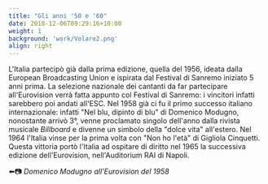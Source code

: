 ```yaml
---
title: "Gli anni '50 e '60"
date: 2018-12-06T09:29:16+10:00
weight: 1
background: 'work/Volare2.png'
align: right
---
```


L'Italia partecipò già dalla prima edizione, quella del 1956, ideata dalla European Broadcasting Union e ispirata dal Festival di Sanremo iniziato 5 anni prima. La selezione nazionale dei cantanti da far partecipare all'Eurovision verrà fatta appunto col Festival di Sanremo: i vincitori infatti sarebbero poi andati all'ESC. Nel 1958 già ci fu il primo successo italiano internazionale: infatti "Nel blu, dipinto di blu" di Domenico Modugno, nonostante arrivò 3°, venne proclamato singolo dell'anno dalla rivista musicale *Billboard* e divenne un simbolo della "dolce vita" all'estero. Nel 1964 l'Italia vinse per la prima volta con "Non ho l'età" di Gigliola Cinquetti. Questa vittoria portò l'Italia ad ospitare di diritto nel 1965 la successiva edizione dell'Eurovision, nell'Auditorium RAI di Napoli.

⬅️📷 *Domenico Modugno all'Eurovision del 1958*
